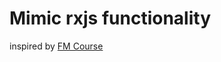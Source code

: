 # Mimic rxjs functionality

inspired by [FM Course](https://frontendmasters.com/courses/advanced-async-js/)
